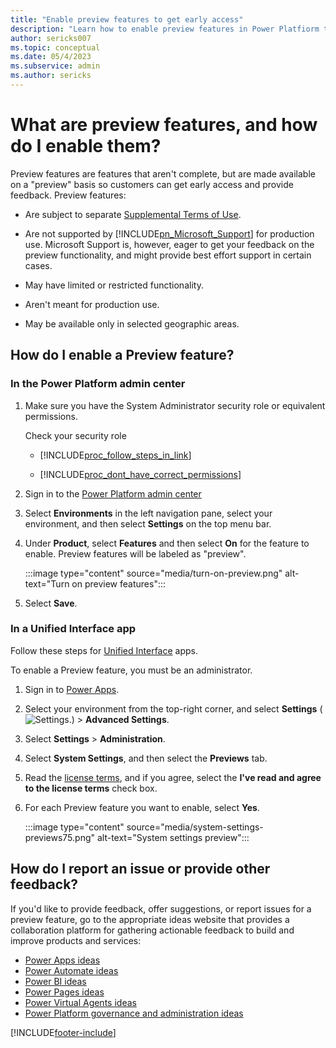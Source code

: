 ```yaml
---
title: "Enable preview features to get early access"
description: "Learn how to enable preview features in Power Platfiorm that have limited functionality to get early access and provide feedback."
author: sericks007
ms.topic: conceptual
ms.date: 05/4/2023
ms.subservice: admin
ms.author: sericks
---
```

# What are preview features, and how do I enable them? 

Preview features are features that aren't complete, but are made available on a "preview" basis so customers can get early access and provide feedback. Preview features:  
  
- Are subject to separate [Supplemental Terms of Use](https://go.microsoft.com/fwlink/p/?LinkId=511446).  
  
- Are not supported by [!INCLUDE[pn_Microsoft_Support](../includes/pn-microsoft-support.md)] for production use. Microsoft Support is, however, eager to get your feedback on the preview functionality, and might provide best effort support in certain cases. 
  
- May have limited or restricted functionality.  
  
- Aren't meant for production use.  
  
- May be available only in selected geographic areas.  
  
## How do I enable a Preview feature?  

### In the Power Platform admin center

1. Make sure you have the System Administrator security role or equivalent permissions.
  
    Check your security role  
  
   - [!INCLUDE[proc_follow_steps_in_link](../includes/proc-follow-steps-in-link.md)]  
  
   - [!INCLUDE[proc_dont_have_correct_permissions](../includes/proc-dont-have-correct-permissions.md)]  
  
2. Sign in to the [Power Platform admin center](https://admin.powerplatform.microsoft.com/)

3. Select **Environments** in the left navigation pane, select your environment, and then select **Settings** on the top menu bar.

4. Under **Product**, select **Features** and then select **On** for the feature to enable. Preview features will be labeled as "preview".

   :::image type="content" source="media/turn-on-preview.png" alt-text="Turn on preview features":::

5. Select **Save**.

### In a Unified Interface app

Follow these steps for [Unified Interface](about-unified-interface.md) apps.

To enable a Preview feature, you must be an administrator.  
  
1. Sign in to [Power Apps](https://make.powerapps.com).

2. Select your environment from the top-right corner, and select **Settings** (![Settings.](media/settings-gear-icon.png "Settings")) > **Advanced Settings**.

3. Select **Settings** > **Administration**.
  
4. Select **System Settings**, and then select the **Previews** tab.  
  
5. Read the [license terms](https://go.microsoft.com/fwlink/p/?LinkId=511446), and if you agree, select the **I've read and agree to the license terms** check box.  
  
6. For each Preview feature you want to enable, select **Yes**.  
  
    :::image type="content" source="media/system-settings-previews75.png" alt-text="System settings preview":::

## How do I report an issue or provide other feedback?  
If you'd like to provide feedback, offer suggestions, or report issues for a preview feature, go to the appropriate ideas website that provides a collaboration platform for gathering actionable feedback to build and improve products and services:

- [Power Apps ideas](https://aka.ms/powerappsidea)
- [Power Automate ideas](https://aka.ms/powerautomateideas)
- [Power BI ideas](https://aka.ms/powerbiideas)
- [Power Pages ideas](https://aka.ms/powerpagesideas)
- [Power Virtual Agents ideas](https://aka.ms/powervirtualagentideas)
- [Power Platform governance and administration ideas](https://experience.dynamics.com/ideas/categories/?forum=1afbfe0a-5439-ea11-a813-000d3a579c35&forumName=Power%20Platform%20Governance%20and%20Administration)

[!INCLUDE[footer-include](../includes/footer-banner.md)]
